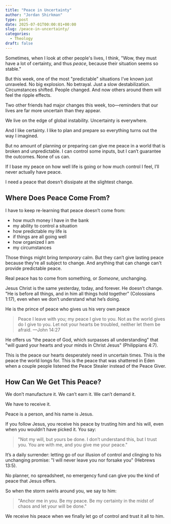 ```yaml
---
title: "Peace in Uncertainty"
author: "Jordan Shirkman"
type: post
date: 2025-07-01T00:00:01+00:00
slug: /peace-in-uncertainty/
categories:
  - Theology
draft: false
---
```

Sometimes, when I look at other people's lives, I think, "Wow, they must have a lot of certainty, and thus *peace*, because their situation seems so stable."

But this week, one of the most "predictable" situations I’ve known just unraveled. No big explosion. No betrayal. Just a slow destabilization. Circumstances shifted. People changed. And now others around them will feel the ripple effects.

Two other friends had major changes this week, too—reminders that our lives are far more uncertain than they appear.

We live on the edge of global instability. Uncertainty is everywhere.

And I like certainty. I like to plan and prepare so everything turns out the way I imagined.

But no amount of planning or preparing can give me peace in a world that is broken and unpredictable. I can control some inputs, but I can’t guarantee the outcomes. None of us can.

If I base my peace on how well life is going or how much control I feel, I’ll never actually have peace.

I need a peace that doesn’t dissipate at the slightest change.

## Where Does Peace Come From?

I have to keep re-learning that peace doesn’t come from:

- how much money I have in the bank
- my ability to control a situation
- how predictable my life is
- if things are all going well
- how organized I am
- my circumstances

Those things might bring *temporary* calm. But they can’t give lasting peace because they’re all subject to change. And anything that can change can't provide predictable peace.

Real peace has to come from something, or *Someone*, unchanging.

Jesus Christ is the same yesterday, today, and forever. He doesn’t change. "He is before all things, and in him all things hold together" (Colossians 1:17), even when we don’t understand what he’s doing.

He is the prince of peace who gives us his very own peace

> Peace I leave with you; my peace I give to you. Not as the world gives do I give to you. Let not your hearts be troubled, neither let them be afraid.
> —John 14:27

He offers us "the peace of God, which surpasses all understanding" that "will guard your hearts and your minds in Christ Jesus" (Philippians 4:7).

This is the peace our hearts desperately need in uncertain times. This is the peace the world longs for. This is the peace that was shattered in Eden when a couple people listened the Peace Stealer instead of the Peace Giver.

## How Can We Get This Peace?

We don’t manufacture it. We can’t earn it. We can’t demand it.

We have to receive it.

Peace is a person, and his name is Jesus.

If you follow Jesus, you receive his peace by trusting him and his will, even when you wouldn’t have picked it. You say:

> "Not my will, but yours be done. I don’t understand this, but I trust you. You are with me, and you give me your peace."

It’s a daily surrender: letting go of our illusion of control and clinging to his unchanging promise: "I will never leave you nor forsake you" (Hebrews 13:5).

No planner, no spreadsheet, no emergency fund can give you the kind of peace that Jesus offers.

So when the storm swirls around you, we say to him:

> "Anchor me in you. Be my peace. Be my certainty in the midst of chaos and let your will be done."

We receive his peace when we finally let go of control and trust it all to him.


